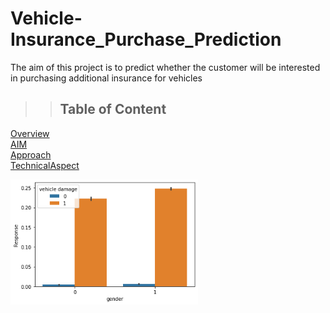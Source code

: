 # Vehicle-Insurance_Purchase_Prediction
The aim of this project  is to predict whether the customer will be interested in purchasing additional insurance for vehicles




> > ## Table of Content
[Overview](#Overview)  
[AIM](#AIM)  
[Approach](#Approach)  
[TechnicalAspect](#TechnicalAspect) 



<img src="/vehicle%20damage%20vs%20target%20variable.png" width="300">
